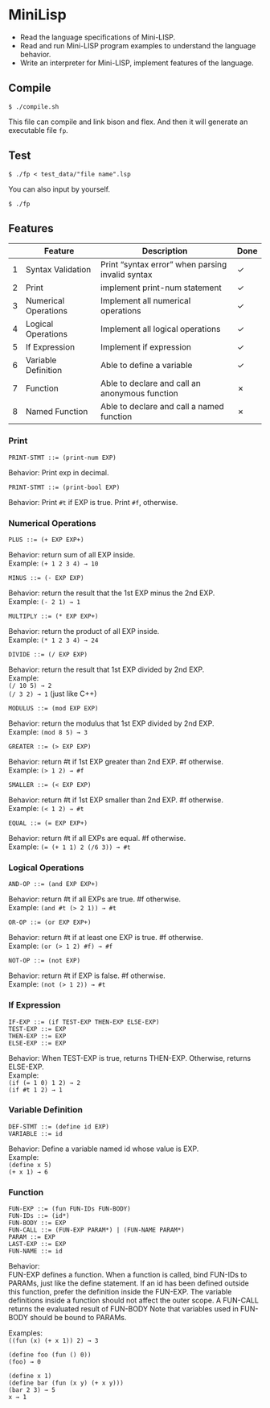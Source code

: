 # MiniLisp

- Read the language specifications of Mini-LISP.
- Read and run Mini-LISP program examples to understand the language behavior.
- Write an interpreter for Mini-LISP, implement features of the language.

## Compile

    $ ./compile.sh

This file can compile and link bison and flex. And then it will generate an executable file `fp`.

## Test

    $ ./fp < test_data/"file name".lsp

You can also input by yourself.

    $ ./fp

## Features

|     | Feature              | Description                                      | Done |
| --- | -------------------- | ------------------------------------------------ | ---- |
| 1   | Syntax Validation    | Print “syntax error” when parsing invalid syntax | ✓    |
| 2   | Print                | implement print-num statement                    | ✓    |
| 3   | Numerical Operations | Implement all numerical operations               | ✓    |
| 4   | Logical Operations   | Implement all logical operations                 | ✓    |
| 5   | If Expression        | Implement if expression                          | ✓    |
| 6   | Variable Definition  | Able to define a variable                        | ✓    |
| 7   | Function             | Able to declare and call an anonymous function   | ✗    |
| 8   | Named Function       | Able to declare and call a named function        | ✗    |

### Print

    PRINT-STMT ::= (print-num EXP)

Behavior: Print exp in decimal.

    PRINT-STMT ::= (print-bool EXP)

Behavior: Print `#t` if EXP is true. Print `#f`, otherwise.

### Numerical Operations

    PLUS ::= (+ EXP EXP+)

Behavior: return sum of all EXP inside.  
Example: `(+ 1 2 3 4) → 10`

    MINUS ::= (- EXP EXP)

Behavior: return the result that the 1st EXP minus the 2nd EXP.  
Example: `(- 2 1) → 1`

    MULTIPLY ::= (* EXP EXP+)

Behavior: return the product of all EXP inside.  
Example: `(* 1 2 3 4) → 24`

    DIVIDE ::= (/ EXP EXP)

Behavior: return the result that 1st EXP divided by 2nd EXP.  
Example:  
`(/ 10 5) → 2`  
`(/ 3 2) → 1` (just like C++)

    MODULUS ::= (mod EXP EXP)

Behavior: return the modulus that 1st EXP divided by 2nd EXP.  
Example: `(mod 8 5) → 3`

    GREATER ::= (> EXP EXP)

Behavior: return #t if 1st EXP greater than 2nd EXP. #f otherwise.  
Example: `(> 1 2) → #f`

    SMALLER ::= (< EXP EXP)

Behavior: return #t if 1st EXP smaller than 2nd EXP. #f otherwise.  
Example: `(< 1 2) → #t`

    EQUAL ::= (= EXP EXP+)

Behavior: return #t if all EXPs are equal. #f otherwise.  
Example: `(= (+ 1 1) 2 (/6 3)) → #t`

### Logical Operations

    AND-OP ::= (and EXP EXP+)

Behavior: return #t if all EXPs are true. #f otherwise.  
Example: `(and #t (> 2 1)) → #t`

    OR-OP ::= (or EXP EXP+)

Behavior: return #t if at least one EXP is true. #f otherwise.  
Example: `(or (> 1 2) #f) → #f`

    NOT-OP ::= (not EXP)

Behavior: return #t if EXP is false. #f otherwise.  
Example: `(not (> 1 2)) → #t`

### If Expression

    IF-EXP ::= (if TEST-EXP THEN-EXP ELSE-EXP)
    TEST-EXP ::= EXP
    THEN-EXP ::= EXP
    ELSE-EXP ::= EXP

Behavior: When TEST-EXP is true, returns THEN-EXP. Otherwise, returns ELSE-EXP.  
Example:  
`(if (= 1 0) 1 2) → 2`  
`(if #t 1 2) → 1`

### Variable Definition

    DEF-STMT ::= (define id EXP)
    VARIABLE ::= id

Behavior: Define a variable named id whose value is EXP.  
Example:  
`(define x 5)`  
`(+ x 1) → 6`

### Function

    FUN-EXP ::= (fun FUN-IDs FUN-BODY)
    FUN-IDs ::= (id*)
    FUN-BODY ::= EXP
    FUN-CALL ::= (FUN-EXP PARAM*) | (FUN-NAME PARAM*)
    PARAM ::= EXP
    LAST-EXP ::= EXP
    FUN-NAME ::= id

Behavior:  
FUN-EXP defines a function. When a function is called, bind FUN-IDs to PARAMs, just like the define statement. If an id has been defined outside this function, prefer the definition inside the FUN-EXP. The variable definitions inside a function should not affect the outer scope. A FUN-CALL returns the evaluated result of FUN-BODY Note that variables used in FUN-BODY should be bound to PARAMs.

Examples:  
`((fun (x) (+ x 1)) 2) → 3`

`(define foo (fun () 0))`  
`(foo) → 0`

`(define x 1)`  
`(define bar (fun (x y) (+ x y)))`  
`(bar 2 3) → 5`  
`x → 1`

